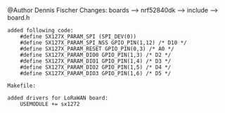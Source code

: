 @Author Dennis Fischer
Changes:
    boards --> nrf52840dk --> include --> board.h 

    added following code:
        #define SX127X_PARAM_SPI (SPI_DEV(0))
        #define SX127X_PARAM_SPI_NSS GPIO_PIN(1,12) /* D10 */
        #define SX127X_PARAM_RESET GPIO_PIN(0,3) /* A0 */
        #define SX127X_PARAM_DIO0 GPIO_PIN(1,3) /* D2 */
        #define SX127X_PARAM_DIO1 GPIO_PIN(1,4) /* D3 */
        #define SX127X_PARAM_DIO2 GPIO_PIN(1,5) /* D4 */
        #define SX127X_PARAM_DIO3 GPIO_PIN(1,6) /* D5 */
    
    Makefile:
    
    added drivers for LoRaWAN board:
        USEMODULE += sx1272


 